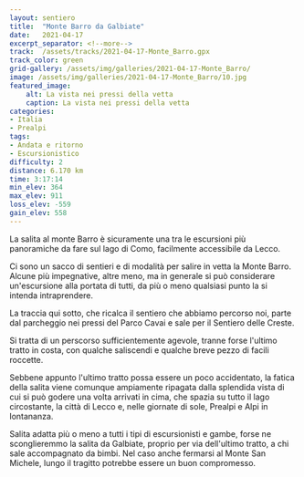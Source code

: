 ```yaml
---
layout: sentiero
title:  "Monte Barro da Galbiate"
date:   2021-04-17
excerpt_separator: <!--more-->
track:  /assets/tracks/2021-04-17-Monte_Barro.gpx
track_color: green
grid-gallery: /assets/img/galleries/2021-04-17-Monte_Barro/
image: /assets/img/galleries/2021-04-17-Monte_Barro/10.jpg
featured_image:
    alt: La vista nei pressi della vetta
    caption: La vista nei pressi della vetta
categories:
- Italia
- Prealpi
tags:
- Andata e ritorno
- Escursionistico
difficulty: 2
distance: 6.170 km
time: 3:17:14
min_elev: 364
max_elev: 911
loss_elev: -559
gain_elev: 558
---
```

La salita al monte Barro è sicuramente una tra le escursioni più panoramiche da fare sul lago di Como, facilmente accessibile da Lecco.

<!--more-->

Ci sono un sacco di sentieri e di modalità per salire in vetta la Monte Barro. Alcune più impegnative, altre meno, ma 
in generale si può considerare un'escursione alla portata di tutti, da più o meno qualsiasi punto la si intenda intraprendere.

La traccia qui sotto, che ricalca il sentiero che abbiamo percorso noi, parte dal parcheggio nei pressi del Parco Cavai e sale per il Sentiero delle Creste.

Si tratta di un perscorso sufficientemente agevole, tranne forse l'ultimo tratto in costa, con qualche saliscendi e qualche breve pezzo di facili roccette.

Sebbene appunto l'ultimo tratto possa essere un poco accidentato, la fatica della salita viene comunque ampiamente ripagata
dalla splendida vista di cui si può godere una volta arrivati in cima, che spazia su tutto il lago circostante, la città di Lecco 
e, nelle giornate di sole, Prealpi e Alpi in lontananza.

Salita adatta più o meno a tutti i tipi di escursionisti e gambe, forse ne sconglieremmo la salita da Galbiate, proprio 
per via dell'ultimo tratto, a chi sale accompagnato da bimbi. Nel caso anche fermarsi al Monte San Michele, lungo il tragitto 
potrebbe essere un buon compromesso. 
